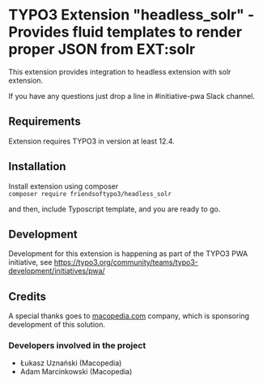 # TYPO3 Extension "headless_solr" - Provides fluid templates to render proper JSON from EXT:solr
This extension provides integration to headless extension with solr extension.

If you have any questions just drop a line in #initiative-pwa Slack channel.

## Requirements
Extension requires TYPO3 in version at least 12.4.

## Installation
Install extension using composer\
``composer require friendsoftypo3/headless_solr``

and then, include Typoscript template, and you are ready to go.

## Development
Development for this extension is happening as part of the TYPO3 PWA initiative, see https://typo3.org/community/teams/typo3-development/initiatives/pwa/

## Credits

A special thanks goes to [macopedia.com](https://macopedia.com) company, which is sponsoring development of this solution.

### Developers involved in the project

- Łukasz Uznański (Macopedia)
- Adam Marcinkowski (Macopedia)
